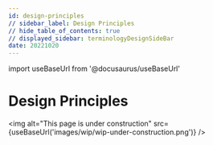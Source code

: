 ```yaml
---
id: design-principles
// sidebar_label: Design Principles
// hide_table_of_contents: true
// displayed_sidebar: terminologyDesignSideBar
date: 20221020
---
```


import useBaseUrl from '@docusaurus/useBaseUrl'

# Design Principles

<img
  alt="This page is under construction"
  src={useBaseUrl('images/wip/wip-under-construction.png')}
/><br/><br/>

